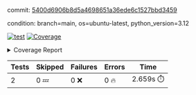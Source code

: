 commit: [5400d6906b8d5a4698651a36ede6c1527bbd3459](https://github.com/rcmdnk/boto3-session/tree/5400d6906b8d5a4698651a36ede6c1527bbd3459)

condition: branch=main, os=ubuntu-latest, python_version=3.12

[![test](https://github.com/rcmdnk/boto3-session/actions/workflows/test.yml/badge.svg)](https://github.com/rcmdnk/boto3-session/actions/runs/11226031975)
<a href="https://github.com/rcmdnk/boto3-session/blob/5400d6906b8d5a4698651a36ede6c1527bbd3459/README.md"><img alt="Coverage" src="https://img.shields.io/badge/Coverage-47%25-orange.svg" /></a><details><summary>Coverage Report </summary><table><tr><th>File</th><th>Stmts</th><th>Miss</th><th>Cover</th><th>Missing</th></tr><tbody><tr><td colspan="5"><b>src/boto3_session</b></td></tr><tr><td>&nbsp; &nbsp;<a href="https://github.com/rcmdnk/boto3-session/blob/5400d6906b8d5a4698651a36ede6c1527bbd3459/src/boto3_session/session.py">session.py</a></td><td>59</td><td>34</td><td>42%</td><td><a href="https://github.com/rcmdnk/boto3-session/blob/5400d6906b8d5a4698651a36ede6c1527bbd3459/src/boto3_session/session.py#L11-L14">11&ndash;14</a>, <a href="https://github.com/rcmdnk/boto3-session/blob/5400d6906b8d5a4698651a36ede6c1527bbd3459/src/boto3_session/session.py#L56">56</a>, <a href="https://github.com/rcmdnk/boto3-session/blob/5400d6906b8d5a4698651a36ede6c1527bbd3459/src/boto3_session/session.py#L64-L66">64&ndash;66</a>, <a href="https://github.com/rcmdnk/boto3-session/blob/5400d6906b8d5a4698651a36ede6c1527bbd3459/src/boto3_session/session.py#L69-L89">69&ndash;89</a>, <a href="https://github.com/rcmdnk/boto3-session/blob/5400d6906b8d5a4698651a36ede6c1527bbd3459/src/boto3_session/session.py#L92-L110">92&ndash;110</a>, <a href="https://github.com/rcmdnk/boto3-session/blob/5400d6906b8d5a4698651a36ede6c1527bbd3459/src/boto3_session/session.py#L113-L117">113&ndash;117</a>, <a href="https://github.com/rcmdnk/boto3-session/blob/5400d6906b8d5a4698651a36ede6c1527bbd3459/src/boto3_session/session.py#L120-L121">120&ndash;121</a>, <a href="https://github.com/rcmdnk/boto3-session/blob/5400d6906b8d5a4698651a36ede6c1527bbd3459/src/boto3_session/session.py#L124-L125">124&ndash;125</a></td></tr><tr><td><b>TOTAL</b></td><td><b>64</b></td><td><b>34</b></td><td><b>47%</b></td><td>&nbsp;</td></tr></tbody></table></details>

| Tests | Skipped | Failures | Errors | Time |
| ----- | ------- | -------- | -------- | ------------------ |
| 2 | 0 :zzz: | 0 :x: | 0 :fire: | 2.659s :stopwatch: |

